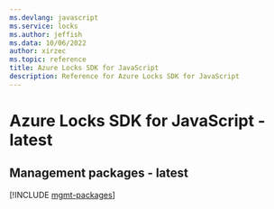 ```yaml
---
ms.devlang: javascript
ms.service: locks
ms.author: jeffish
ms.data: 10/06/2022
author: xirzec
ms.topic: reference
title: Azure Locks SDK for JavaScript
description: Reference for Azure Locks SDK for JavaScript
---
```

# Azure Locks SDK for JavaScript - latest

## Management packages - latest
[!INCLUDE [mgmt-packages](locks-mgmt-index.md)]
